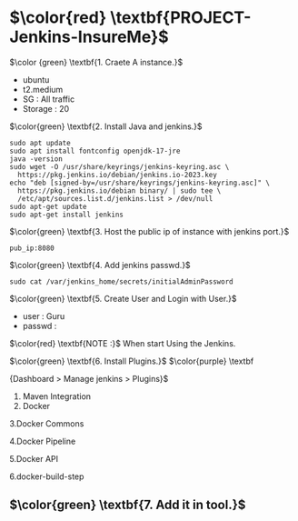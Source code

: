 # $\color{red} \textbf{PROJECT-Jenkins-InsureMe}$

$\color {green} \textbf{1. Craete A instance.}$
- ubuntu
- t2.medium
- SG : All traffic
- Storage : 20

$\color{green} \textbf{2. Install Java and jenkins.}$
````
sudo apt update
sudo apt install fontconfig openjdk-17-jre
java -version
sudo wget -O /usr/share/keyrings/jenkins-keyring.asc \
  https://pkg.jenkins.io/debian/jenkins.io-2023.key
echo "deb [signed-by=/usr/share/keyrings/jenkins-keyring.asc]" \
  https://pkg.jenkins.io/debian binary/ | sudo tee \
  /etc/apt/sources.list.d/jenkins.list > /dev/null
sudo apt-get update
sudo apt-get install jenkins
````

$\color{green} \textbf{3. Host the public ip of instance with jenkins port.}$
````
pub_ip:8080
````
$\color{green} \textbf{4. Add jenkins passwd.}$
````
sudo cat /var/jenkins_home/secrets/initialAdminPassword
````
$\color{green} \textbf{5. Create User and Login with User.}$
- user : Guru
- passwd : <space>

$\color{red} \textbf{NOTE :}$ When start Using the Jenkins.

$\color{green} \textbf{6. Install Plugins.}$
$\color{purple} \textbf

{Dashboard > Manage jenkins > Plugins}$

1. Maven Integration
2. Docker

3.Docker Commons

4.Docker Pipeline

5.Docker API

6.docker-build-step

$\color{green} \textbf{7. Add it in tool.}$
- 
